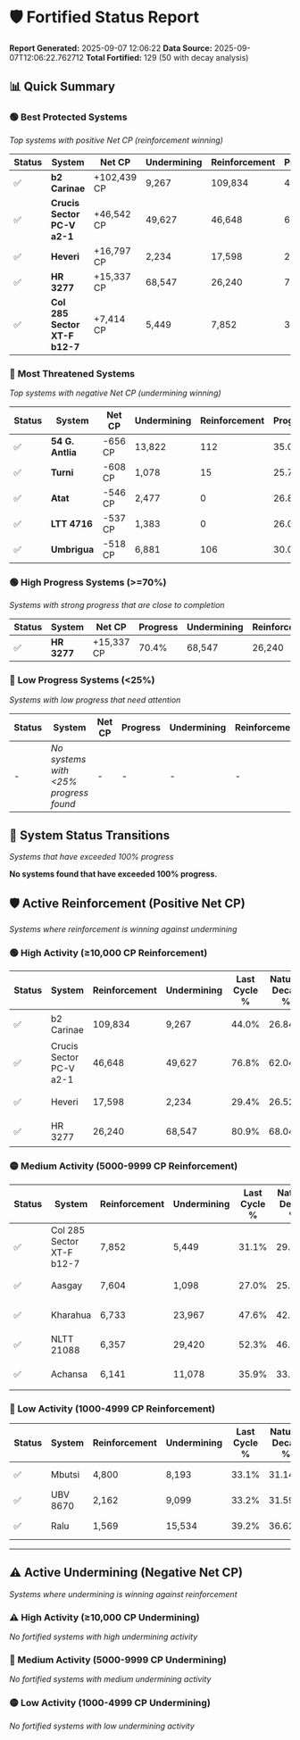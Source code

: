# 🛡️ Fortified Status Report

**Report Generated:** 2025-09-07 12:06:22
**Data Source:** 2025-09-07T12:06:22.762712
**Total Fortified:** 129 (50 with decay analysis)

## 📊 Quick Summary

### 🟢 **Best Protected Systems**
*Top systems with positive Net CP (reinforcement winning)*

| Status | System | Net CP | Undermining | Reinforcement | Progress |
|--------|--------|--------|-------------|---------------|----------|
| ✅ | **b2 Carinae** | +102,439 CP | 9,267 | 109,834 | 42.6% |
| ✅ | **Crucis Sector PC-V a2-1** | +46,542 CP | 49,627 | 46,648 | 69.2% |
| ✅ | **Heveri** | +16,797 CP | 2,234 | 17,598 | 29.1% |
| ✅ | **HR 3277** | +15,337 CP | 68,547 | 26,240 | 70.4% |
| ✅ | **Col 285 Sector XT-F b12-7** | +7,414 CP | 5,449 | 7,852 | 30.3% |

### 🔴 **Most Threatened Systems**
*Top systems with negative Net CP (undermining winning)*

| Status | System | Net CP | Undermining | Reinforcement | Progress |
|--------|--------|--------|-------------|---------------|----------|
| ✅ | **54 G. Antlia** | -656 CP | 13,822 | 112 | 35.0% |
| ✅ | **Turni** | -608 CP | 1,078 | 15 | 25.7% |
| ✅ | **Atat** | -546 CP | 2,477 | 0 | 26.8% |
| ✅ | **LTT 4716** | -537 CP | 1,383 | 0 | 26.0% |
| ✅ | **Umbrigua** | -518 CP | 6,881 | 106 | 30.0% |

### 🟢 **High Progress Systems (>=70%)**
*Systems with strong progress that are close to completion*

| Status | System | Net CP | Progress | Undermining | Reinforcement |
|--------|--------|--------|----------|-------------|---------------|
| ✅ | **HR 3277** | +15,337 CP | 70.4% | 68,547 | 26,240 |

### 🔴 **Low Progress Systems (<25%)**
*Systems with low progress that need attention*

| Status | System | Net CP | Progress | Undermining | Reinforcement |
|--------|--------|--------|----------|-------------|---------------|
| - | *No systems with <25% progress found* | - | - | - | - |
## 🔄 System Status Transitions
*Systems that have exceeded 100% progress*

**No systems found that have exceeded 100% progress.**

## 🛡️ Active Reinforcement (Positive Net CP)
*Systems where reinforcement is winning against undermining*

### 🟢 High Activity (≥10,000 CP Reinforcement)

| Status | System | Reinforcement | Undermining | Last Cycle % | Natural Decay % | Current Progress % | Current CP | Net CP | Activity |
|--------|--------|---------------|-------------|--------------|-----------------|-------------------|------------|--------|----------|
| ✅ | b2 Carinae | 109,834 | 9,267 | 44.0% | 26.84% | 42.6% | 276,900 | +102,439 | 🟢 High Reinforcement |
| ✅ | Crucis Sector PC-V a2-1 | 46,648 | 49,627 | 76.8% | 62.04% | 69.2% | 449,800 | +46,542 | 🟢 High Reinforcement |
| ✅ | Heveri | 17,598 | 2,234 | 29.4% | 26.52% | 29.1% | 189,150 | +16,797 | 🟢 High Reinforcement |
| ✅ | HR 3277 | 26,240 | 68,547 | 80.9% | 68.04% | 70.4% | 457,600 | +15,337 | 🟢 High Reinforcement |

### 🟡 Medium Activity (5000-9999 CP Reinforcement)

| Status | System | Reinforcement | Undermining | Last Cycle % | Natural Decay % | Current Progress % | Current CP | Net CP | Activity |
|--------|--------|---------------|-------------|--------------|-----------------|-------------------|------------|--------|----------|
| ✅ | Col 285 Sector XT-F b12-7 | 7,852 | 5,449 | 31.1% | 29.16% | 30.3% | 196,950 | +7,414 | 🟡 Medium Reinforcement |
| ✅ | Aasgay | 7,604 | 1,098 | 27.0% | 25.74% | 26.8% | 174,200 | +6,889 | 🟡 Medium Reinforcement |
| ✅ | Kharahua | 6,733 | 23,967 | 47.6% | 42.92% | 43.9% | 285,350 | +6,399 | 🟡 Medium Reinforcement |
| ✅ | NLTT 21088 | 6,357 | 29,420 | 52.3% | 46.89% | 47.8% | 310,700 | +5,944 | 🟡 Medium Reinforcement |
| ✅ | Achansa | 6,141 | 11,078 | 35.9% | 33.32% | 34.2% | 222,300 | +5,709 | 🟡 Medium Reinforcement |

### 🔴 Low Activity (1000-4999 CP Reinforcement)

| Status | System | Reinforcement | Undermining | Last Cycle % | Natural Decay % | Current Progress % | Current CP | Net CP | Activity |
|--------|--------|---------------|-------------|--------------|-----------------|-------------------|------------|--------|----------|
| ✅ | Mbutsi | 4,800 | 8,193 | 33.1% | 31.14% | 31.8% | 206,700 | +4,298 | 🔵 Low Reinforcement |
| ✅ | UBV 8670 | 2,162 | 9,099 | 33.2% | 31.59% | 31.8% | 206,700 | +1,365 | 🔵 Low Reinforcement |
| ✅ | Ralu | 1,569 | 15,534 | 39.2% | 36.62% | 36.8% | 239,200 | +1,150 | 🔵 Low Reinforcement |


---

## ⚠️ Active Undermining (Negative Net CP)
*Systems where undermining is winning against reinforcement*

### ⚠️ High Activity (≥10,000 CP Undermining)

*No fortified systems with high undermining activity*

### 🔶 Medium Activity (5000-9999 CP Undermining)

*No fortified systems with medium undermining activity*

### 🟡 Low Activity (1000-4999 CP Undermining)

*No fortified systems with low undermining activity*
